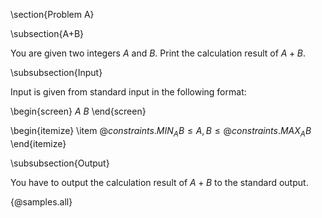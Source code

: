 \section{Problem A}

\subsection{A+B}

You are given two integers $A$ and $B$. Print the calculation result of $A + B$.

\subsubsection{Input}

Input is given from standard input in the following format:

\begin{screen}
$A$ $B$
\end{screen}

\begin{itemize}
    \item ${@constraints.MIN_AB} \leq A, B \leq {@constraints.MAX_AB}$
\end{itemize}

\subsubsection{Output}

You have to output the calculation result of $A + B$ to the standard output.

{@samples.all}
